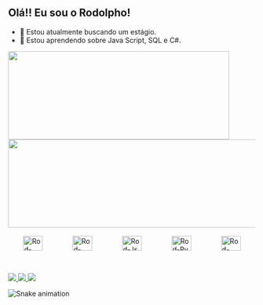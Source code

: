 ## Olá!! Eu sou o Rodolpho!

- 🔭 Estou atualmente buscando um estágio.
- 🌱 Estou aprendendo sobre Java Script, SQL e C#.

<div display="inline-block">
  <img height="180em" width="450em" src="https://github-readme-stats.vercel.app/api?username=RHoraDev&show_icons=true&theme=tokyonight"/>
  <img height="180em" width="550em" src="https://github-readme-stats.vercel.app/api/top-langs/?username=RHoraDev&layout=compact&theme=tokyonight"/>
</div>

<br>

<div style="display: flex; justify-content: space-around; ">
  <img alt="Rod-HTML"  height="30" width="40" src="https://cdn.jsdelivr.net/gh/devicons/devicon/icons/html5/html5-original.svg" />
  <img alt="Rod-CSS"  height="30" width="40" src="https://cdn.jsdelivr.net/gh/devicons/devicon/icons/css3/css3-original.svg" />
  <img alt="Rod-Js"  height="30" width="40" src="https://cdn.jsdelivr.net/gh/devicons/devicon/icons/javascript/javascript-original.svg" />
  <img alt="Rod-Py"  height="30" width="40"  src="https://cdn.jsdelivr.net/gh/devicons/devicon/icons/python/python-original.svg" />
  <img alt="Rod-Csharp"  height="30" width="40" src="https://cdn.jsdelivr.net/gh/devicons/devicon/icons/csharp/csharp-original.svg" />
</div>

##
 
<div style="display: inline-block"><br>
  <a align="center" href="https://www.linkedin.com/in/rodolpho-hora-374597237/" target="_blank"><img src="https://img.shields.io/badge/LinkedIn-0077B5?style=for-the-badge&logo=linkedin&logoColor=white" target="_blank">
  </a>
  <a align="center" href="https://mail.google.com/mail/u/0/?tab=rm&ogbl#inbox?compose=jrjtXDzgsJHtnbjMKNPNkgXZsfTPFmsWxRWtJHJqmcDgVBNRLgHQXtsLCmPdkSncnhQgKtMV" target="_blank"><img src="https://img.shields.io/badge/Gmail-D14836?style=for-the-badge&logo=gmail&logoColor=white" target="_blank">
  </a>
  <a align="center" href="https://codepen.io/RodHora_Dev" target="_blank"><img src="https://img.shields.io/badge/Codepen-000000?style=for-the-badge&logo=codepen&logoColor=white" target="_blank">
  </a>
</div>

![Snake animation](https://github.com/RHoraDev/RHoraDev.git)
